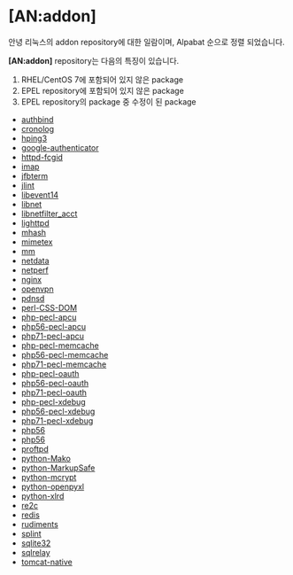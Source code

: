 # \[AN:addon\]

안녕 리눅스의 addon repository에 대한 일람이며, Alpabat 순으로 정렬 되었습니다.

**\[AN:addon\]** repository는 다음의 특징이 있습니다.

1. RHEL/CentOS 7에 포함되어 있지 않은 package
2. EPEL repository에 포함되어 있지 않은 package
3. EPEL repository의 package 중 수정이 된 package


* [authbind](pkg-addon-authbind.md)
* [cronolog](pkg-addon-cronolog.md)
* [hping3](pkg-addon-hping3.md)
* [google-authenticator](pkg-addon-google-authenticator.md)
* [httpd-fcgid](pkg-addon-httpd-fcgid.md)
* [imap](pkg-addon-imap.md)
* [jfbterm](pkg-addon-jfbterm.md)
* [jlint](pkg-addon-jlint.md)
* [libevent14](pkg-addon-libevent14.md)
* [libnet](pkg-addon-libnet.md)
* [libnetfilter\_acct](pkg-addon-libnetfilter_acct.md)
* [lighttpd](pkg-addon-lighttpd.md)
* [mhash](pkg-addon-mhash.md)
* [mimetex](pkg-addon-mimetex.md)
* [mm](pkg-addon-mm.md)
* [netdata](pkg-addon-netdata.md)
* [netperf](pkg-addon-netperf.md)
* [nginx](pkg-addon-nginx.md)
* [openvpn](pkg-addon-openvpn.md)
* [pdnsd](pkg-addon-pdnsd.md)
* [perl-CSS-DOM](pkg-addon-perl-css-dom.md)
* [php-pecl-apcu](pkg-addon-php-pecl-apcu.md)
* [php56-pecl-apcu](pkg-addon-php56-pecl-apcu.md)
* [php71-pecl-apcu](pkg-addon-php56-pecl-apcu.md)
* [php-pecl-memcache](pkg-addon-php-pecl-memcache.md)
* [php56-pecl-memcache](pkg-addon-php56-pecl-memcache.md)
* [php71-pecl-memcache](pkg-addon-php71-pecl-memcache.md)
* [php-pecl-oauth](pkg-addon-php-pecl-oauth.md)
* [php56-pecl-oauth](pkg-addon-php56-pecl-oauth.md)
* [php71-pecl-oauth](pkg-addon-php-pecl-oauth.md)
* [php-pecl-xdebug](pkg-addon-php-pecl-xdebug.md)
* [php56-pecl-xdebug](pkg-addon-php56-pecl-xdebug.md)
* [php71-pecl-xdebug](pkg-addon-php71-pecl-xdebug.md)
* [php56](pkg-addon-php56.md)
* [php56](pkg-addon-php71.md)
* [proftpd](pkg-addon-proftpd.md)
* [python-Mako](pkg-addon-python-mako.md)
* [python-MarkupSafe](pkg-addon-python-markupsafe.md)
* [python-mcrypt](pkg-addon-python-mcrypt.md)
* [python-openpyxl](pkg-addon-python-openpyxl.md)
* [python-xlrd](pkg-addon-python-xlrd.md)
* [re2c](pkg-addon-re2c.md)
* [redis](pkg-addon-redis.md)
* [rudiments](pkg-addon-rudiments.md)
* [splint](pkg-addon-splint.md)
* [sqlite32](pkg-addon-sqlite32.md)
* [sqlrelay](pkg-addon-sqlrelay.md)
* [tomcat-native](pkg-addon-tomcat-native.md)



